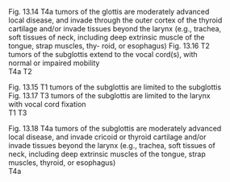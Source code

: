 <figure>

<!-- PageBreak -->  
<!-- PageNumber="160" -->
<!-- PageHeader="American Joint Committee on Cancer . 2017" -->  
<figcaption>Fig. 13.14 T4a tumors of the glottis are moderately advanced local
disease, and invade through the outer cortex of the thyroid cartilage
and/or invade tissues beyond the larynx (e.g., trachea, soft tissues of
neck, including deep extrinsic muscle of the tongue, strap muscles, thy-
roid, or esophagus) Fig. 13.16 T2 tumors of the subglottis extend to the vocal cord(s),
with normal or impaired mobility</figcaption>  
T4a  
T2  
</figure>  
<figure>
<figcaption>Fig. 13.15 T1 tumors of the subglottis are limited to the subglottis Fig. 13.17 T3 tumors of the subglottis are limited to the larynx with
vocal cord fixation</figcaption>  
T1  
T3  
</figure>  

<!-- PageBreak -->  
<!-- PageHeader="13 Larynx" -->
<!-- PageNumber="161" -->  
<figure>
<figcaption>Fig. 13.18 T4a tumors of the subglottis are moderately advanced local
disease, and invade cricoid or thyroid cartilage and/or invade tissues
beyond the larynx (e.g., trachea, soft tissues of neck, including deep
extrinsic muscles of the tongue, strap muscles, thyroid, or esophagus)</figcaption>  
T4a  
</figure>